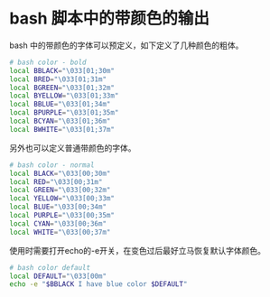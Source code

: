 # bash 脚本中的带颜色的输出
bash 中的带颜色的字体可以预定义，如下定义了几种颜色的粗体。
```bash
# bash color - bold
local BBLACK="\033[01;30m"
local BRED="\033[01;31m"
local BGREEN="\033[01;32m"
local BYELLOW="\033[01;33m"
local BBLUE="\033[01;34m"
local BPURPLE="\033[01;35m"
local BCYAN="\033[01;36m"
local BWHITE="\033[01;37m"
```
另外也可以定义普通带颜色的字体。
```bash
# bash color - normal
local BLACK="\033[00;30m"
local RED="\033[00;31m"
local GREEN="\033[00;32m"
local YELLOW="\033[00;33m"
local BLUE="\033[00;34m"
local PURPLE="\033[00;35m"
local CYAN="\033[00;36m"
local WHITE="\033[00;37m"
```
使用时需要打开echo的-e开关，在变色过后最好立马恢复默认字体颜色。
```bash
# bash color default
local DEFAULT="\033[00m"
echo -e "$BBLACK I have blue color $DEFAULT"
```
